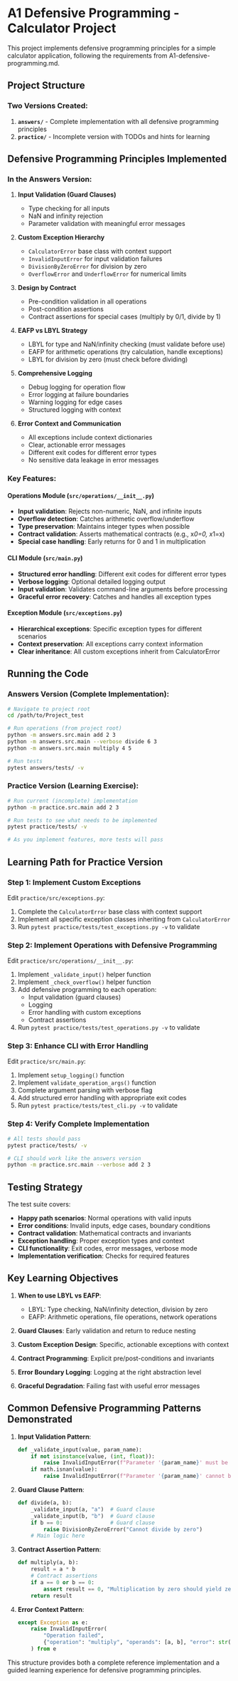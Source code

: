 # A1 Defensive Programming - Calculator Project

This project implements defensive programming principles for a simple calculator application, following the requirements from A1-defensive-programming.md.

## Project Structure

### Two Versions Created:

1. **`answers/`** - Complete implementation with all defensive programming principles
2. **`practice/`** - Incomplete version with TODOs and hints for learning

## Defensive Programming Principles Implemented

### In the Answers Version:

1. **Input Validation (Guard Clauses)**
   - Type checking for all inputs
   - NaN and infinity rejection
   - Parameter validation with meaningful error messages

2. **Custom Exception Hierarchy**
   - `CalculatorError` base class with context support
   - `InvalidInputError` for input validation failures
   - `DivisionByZeroError` for division by zero
   - `OverflowError` and `UnderflowError` for numerical limits

3. **Design by Contract**
   - Pre-condition validation in all operations
   - Post-condition assertions
   - Contract assertions for special cases (multiply by 0/1, divide by 1)

4. **EAFP vs LBYL Strategy**
   - LBYL for type and NaN/infinity checking (must validate before use)
   - EAFP for arithmetic operations (try calculation, handle exceptions)
   - LBYL for division by zero (must check before dividing)

5. **Comprehensive Logging**
   - Debug logging for operation flow
   - Error logging at failure boundaries
   - Warning logging for edge cases
   - Structured logging with context

6. **Error Context and Communication**
   - All exceptions include context dictionaries
   - Clear, actionable error messages
   - Different exit codes for different error types
   - No sensitive data leakage in error messages

### Key Features:

#### Operations Module (`src/operations/__init__.py`)
- **Input validation**: Rejects non-numeric, NaN, and infinite inputs
- **Overflow detection**: Catches arithmetic overflow/underflow
- **Type preservation**: Maintains integer types when possible
- **Contract validation**: Asserts mathematical contracts (e.g., x*0=0, x*1=x)
- **Special case handling**: Early returns for 0 and 1 in multiplication

#### CLI Module (`src/main.py`)
- **Structured error handling**: Different exit codes for different error types
- **Verbose logging**: Optional detailed logging output
- **Input validation**: Validates command-line arguments before processing
- **Graceful error recovery**: Catches and handles all exception types

#### Exception Module (`src/exceptions.py`)
- **Hierarchical exceptions**: Specific exception types for different scenarios
- **Context preservation**: All exceptions carry context information
- **Clear inheritance**: All custom exceptions inherit from CalculatorError

## Running the Code

### Answers Version (Complete Implementation):
```bash
# Navigate to project root
cd /path/to/Project_test

# Run operations (from project root)
python -m answers.src.main add 2 3
python -m answers.src.main --verbose divide 6 3
python -m answers.src.main multiply 4 5

# Run tests
pytest answers/tests/ -v
```

### Practice Version (Learning Exercise):
```bash
# Run current (incomplete) implementation
python -m practice.src.main add 2 3

# Run tests to see what needs to be implemented
pytest practice/tests/ -v

# As you implement features, more tests will pass
```

## Learning Path for Practice Version

### Step 1: Implement Custom Exceptions
Edit `practice/src/exceptions.py`:
1. Complete the `CalculatorError` base class with context support
2. Implement all specific exception classes inheriting from `CalculatorError`
3. Run `pytest practice/tests/test_exceptions.py -v` to validate

### Step 2: Implement Operations with Defensive Programming
Edit `practice/src/operations/__init__.py`:
1. Implement `_validate_input()` helper function
2. Implement `_check_overflow()` helper function
3. Add defensive programming to each operation:
   - Input validation (guard clauses)
   - Logging
   - Error handling with custom exceptions
   - Contract assertions
4. Run `pytest practice/tests/test_operations.py -v` to validate

### Step 3: Enhance CLI with Error Handling
Edit `practice/src/main.py`:
1. Implement `setup_logging()` function
2. Implement `validate_operation_args()` function
3. Complete argument parsing with verbose flag
4. Add structured error handling with appropriate exit codes
5. Run `pytest practice/tests/test_cli.py -v` to validate

### Step 4: Verify Complete Implementation
```bash
# All tests should pass
pytest practice/tests/ -v

# CLI should work like the answers version
python -m practice.src.main --verbose add 2 3
```

## Testing Strategy

The test suite covers:
- **Happy path scenarios**: Normal operations with valid inputs
- **Error conditions**: Invalid inputs, edge cases, boundary conditions
- **Contract validation**: Mathematical contracts and invariants
- **Exception handling**: Proper exception types and context
- **CLI functionality**: Exit codes, error messages, verbose mode
- **Implementation verification**: Checks for required features

## Key Learning Objectives

1. **When to use LBYL vs EAFP**:
   - LBYL: Type checking, NaN/infinity detection, division by zero
   - EAFP: Arithmetic operations, file operations, network operations

2. **Guard Clauses**: Early validation and return to reduce nesting

3. **Custom Exception Design**: Specific, actionable exceptions with context

4. **Contract Programming**: Explicit pre/post-conditions and invariants

5. **Error Boundary Logging**: Logging at the right abstraction level

6. **Graceful Degradation**: Failing fast with useful error messages

## Common Defensive Programming Patterns Demonstrated

1. **Input Validation Pattern**:
   ```python
   def _validate_input(value, param_name):
       if not isinstance(value, (int, float)):
           raise InvalidInputError(f"Parameter '{param_name}' must be a number")
       if math.isnan(value):
           raise InvalidInputError(f"Parameter '{param_name}' cannot be NaN")
   ```

2. **Guard Clause Pattern**:
   ```python
   def divide(a, b):
       _validate_input(a, "a")  # Guard clause
       _validate_input(b, "b")  # Guard clause
       if b == 0:               # Guard clause
           raise DivisionByZeroError("Cannot divide by zero")
       # Main logic here
   ```

3. **Contract Assertion Pattern**:
   ```python
   def multiply(a, b):
       result = a * b
       # Contract assertions
       if a == 0 or b == 0:
           assert result == 0, "Multiplication by zero should yield zero"
       return result
   ```

4. **Error Context Pattern**:
   ```python
   except Exception as e:
       raise InvalidInputError(
           "Operation failed",
           {"operation": "multiply", "operands": [a, b], "error": str(e)}
       ) from e
   ```

This structure provides both a complete reference implementation and a guided learning experience for defensive programming principles.
